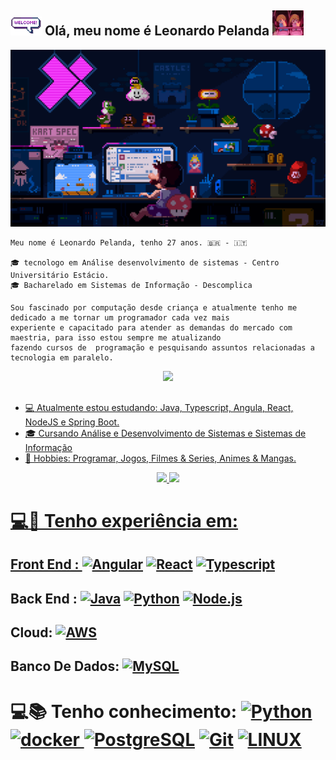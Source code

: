 ## <a target="_blank" rel="noopener noreferrer" href="/assets//welcomeglitch.gif"><img src="/assets//welcomeglitch.gif" width="50px" style="max-width: 100%;"></a> Olá, meu nome é Leonardo Pelanda <img height="40" src="/assets/OshiNoKo.gif"/>

<img src="/assets//mariodev.gif"/>

```
Meu nome é Leonardo Pelanda, tenho 27 anos. 🇧🇷 - 🇮🇹

🎓 tecnologo em Análise desenvolvimento de sistemas - Centro Universitário Estácio.
🎓 Bacharelado em Sistemas de Informação - Descomplica

Sou fascinado por computação desde criança e atualmente tenho me dedicado a me tornar um programador cada vez mais
experiente e capacitado para atender as demandas do mercado com maestria, para isso estou sempre me atualizando
fazendo cursos de  programação e pesquisando assuntos relacionadas a tecnologia em paralelo.
```

<div align="center">
  <a href="https://www.linkedin.com/in/leonardoapelanda/" target="_blank">
    <img src="https://img.shields.io/badge/-LinkedIn-%230077B5?style=for-the-badge&logo=linkedin&logoColor=white" target="_blank">
</div>
    
##
    
- :computer: Atualmente estou estudando: Java, Typescript, Angula, React, NodeJS e Spring Boot.
- :mortar_board: Cursando Análise e Desenvolvimento de Sistemas e Sistemas de Informação
- 🔎 Hobbies: Programar, Jogos, Filmes & Series, Animes & Mangas.

<div align="center">
  <img height="180em" src="https://github-readme-stats-wheat-two-53.vercel.app/api/top-langs/?username=Leonardo-009&theme=neon&hide_border=false&include_all_commits=false&count_private=false&layout=compact"/>
  <img height="180em" src="https://github-readme-stats-wheat-two-53.vercel.app/api?username=Leonardo-009&theme=neon&hide_border=false&include_all_commits=false&count_private=false"/>
</div>

##

 # 💻💼 Tenho experiência em:
 
 ## Front End : <a href="https://angular.io/" title="Angular"><img src="https://github.com/get-icon/geticon/raw/master/icons/angular-icon.svg" alt="Angular" width="21px" height="21px"></a> <a href="https://reactjs.org/" title="React"><img src="https://github.com/get-icon/geticon/raw/master/icons/react.svg" alt="React" width="21px" height="21px"></a> <a href="https://www.typescriptlang.org/" title="Typescript"><img src="https://github.com/get-icon/geticon/raw/master/icons/typescript-icon.svg" alt="Typescript" width="21px" height="21px"></a>

 ## Back End : <a href="https://www.java.com/" title="Java"><img src="https://github.com/get-icon/geticon/raw/master/icons/java.svg" alt="Java" width="21px" height="21px"></a> <a href="https://www.python.org/" title="Python"><img src="https://github.com/get-icon/geticon/raw/master/icons/python.svg" alt="Python" width="21px" height="21px"></a> <a href="https://nodejs.org/" title="Node.js"><img src="https://github.com/get-icon/geticon/raw/master/icons/nodejs-icon.svg" alt="Node.js" width="25px" height="25px"></a>
 ## Cloud: <a href="https://aws.amazon.com/" title="AWS"><img src="https://github.com/get-icon/geticon/raw/master/icons/aws.svg" alt="AWS" width="21px" height="21px"></a>

## Banco De Dados: </a> <a href="https://dev.mysql.com/" title="MySQL"><img src="https://github.com/get-icon/geticon/raw/master/icons/mysql.svg" alt="MySQL" width="21px" height="21px"></a>

 # 💻📚 Tenho conhecimento: <a href="https://www.python.org/" title="Python"><img src="https://github.com/get-icon/geticon/raw/master/icons/python.svg" alt="Python" width="21px" height="21px"></a> <a href="https://www.docker.com/" title="docker"><img src="https://github.com/get-icon/geticon/raw/master/icons/docker-icon.svg" alt="docker" width="21px" height="21px"> <a href="https://www.postgresql.org/" title="PostgreSQL"><img src="https://github.com/get-icon/geticon/raw/master/icons/postgresql.svg" alt="PostgreSQL" width="21px" height="21px"></a> <a href="https://git-scm.com/" title="Git"><img src="https://github.com/get-icon/geticon/raw/master/icons/git-icon.svg" alt="Git" width="21px" height="21px"></a> <a href="https://git-scm.com/" title="Linux"><img src="https://img.shields.io/badge/Linux-FCC624?style=for-the-badge&logo=linux&logoColor=black" alt="LINUX" width="50px" height="25px"></a>